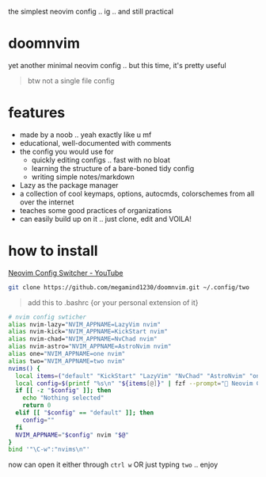 
the simplest neovim config .. ig .. and still practical


# doomnvim

yet another minimal neovim config .. but this time, it's pretty useful
> btw not a single file config


# features
- made by a noob .. yeah exactly like u mf
- educational, well-documented with comments
- the config you would use for 
    - quickly editing configs .. fast with no bloat
    - learning the structure of a bare-boned tidy config
    - writing simple notes/markdown
- Lazy as the package manager
- a collection of cool keymaps, options, autocmds, colorschemes from all over the internet
- teaches some good practices of organizations
- can easily build up on it .. just clone, edit and VOILA!

# how to install

[Neovim Config Switcher - YouTube](https://www.youtube.com/watch?v=LkHjJlSgKZY)

```bash
git clone https://github.com/megamind1230/doomnvim.git ~/.config/two
```

> add this to .bashrc {or your personal extension of it}
```bash
# nvim config swticher
alias nvim-lazy="NVIM_APPNAME=LazyVim nvim"
alias nvim-kick="NVIM_APPNAME=KickStart nvim"
alias nvim-chad="NVIM_APPNAME=NvChad nvim"
alias nvim-astro="NVIM_APPNAME=AstroNvim nvim"
alias one="NVIM_APPNAME=one nvim"
alias two="NVIM_APPNAME=two nvim"
nvims() {
  local items=("default" "KickStart" "LazyVim" "NvChad" "AstroNvim" "one" "two")
  local config=$(printf "%s\n" "${items[@]}" | fzf --prompt=" Neovim Config  " --height=~50% --layout=reverse --border --exit-0)
  if [[ -z "$config" ]]; then
    echo "Nothing selected"
    return 0
  elif [[ "$config" == "default" ]]; then
    config=""
  fi
  NVIM_APPNAME="$config" nvim "$@"
}
bind '"\C-w":"nvims\n"'
```

now can open it either through `ctrl w` OR just typing `two` .. enjoy
